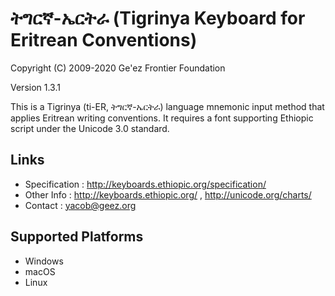ትግርኛ-ኤርትራ (Tigrinya Keyboard for Eritrean Conventions)
========================================================

Copyright (C) 2009-2020 Ge'ez Frontier Foundation

Version 1.3.1

This is a Tigrinya (ti-ER, ትግርኛ-ኤርትራ) language mnemonic input method that applies Eritrean writing conventions.
It requires a font supporting Ethiopic script under the Unicode 3.0 standard. 

Links
-----

 * Specification :  http://keyboards.ethiopic.org/specification/
 * Other Info    :  http://keyboards.ethiopic.org/ , http://unicode.org/charts/
 * Contact       :  yacob@geez.org

Supported Platforms
-------------------

 * Windows
 * macOS
 * Linux
